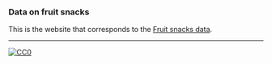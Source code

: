 ### Data on fruit snacks

This is the website that corresponds to the
[Fruit snacks data](https://github.com/kbroman/FruitSnacks).

---

[![CC0](https://i.creativecommons.org/p/zero/1.0/88x31.png)](https://creativecommons.org/publicdomain/zero/1.0/)
